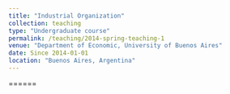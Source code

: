 ```yaml
---
title: "Industrial Organization"
collection: teaching
type: "Undergraduate course"
permalink: /teaching/2014-spring-teaching-1
venue: "Department of Economic, University of Buenos Aires"
date: Since 2014-01-01
location: "Buenos Aires, Argentina"
---
```

======
